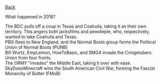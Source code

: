 [Back](2018)

What happened in 2018?

The BDC pulls off a coup in Texas and Coahuila, taking it as their
own territory. This angers both jacksfilms and pewdiepie,
who, respectively, wanted to take Coahuila and Texas.<br/>
PBG flees to New England, and the Normal Boots group forms the
Political Union of Normal Boots (PUNB)<br/>
Bill Wurtz, EmpLemon, HowToBasic, and SMG4 invade the
Cringetubers Union from four fronts.<br/>
The ORMY "invades" the Middle East, taking it over with ease.<br/>
SkyDoesMinecraft wins the South American Civil War, forming
the Fascist Monarchy of Butter (FMoB)<br/>
